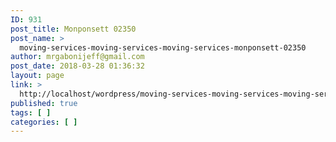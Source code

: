 ```yaml
---
ID: 931
post_title: Monponsett 02350
post_name: >
  moving-services-moving-services-moving-services-monponsett-02350
author: mrgabonijeff@gmail.com
post_date: 2018-03-28 01:36:32
layout: page
link: >
  http://localhost/wordpress/moving-services-moving-services-moving-services-monponsett-02350/
published: true
tags: [ ]
categories: [ ]
---
```


